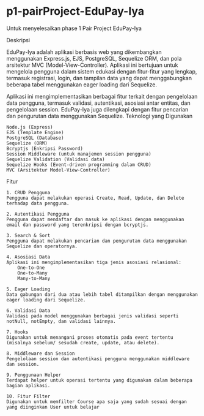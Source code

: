 # p1-pairProject-EduPay-Iya
Untuk menyelesaikan phase 1 Pair Project EduPay-Iya

Deskripsi

EduPay-Iya adalah aplikasi berbasis web yang dikembangkan menggunakan Express.js, EJS, PostgreSQL, Sequelize ORM, dan pola arsitektur MVC (Model-View-Controller). Aplikasi ini bertujuan untuk mengelola pengguna dalam sistem edukasi dengan fitur-fitur yang lengkap, termasuk registrasi, login, dan tampilan data yang dapat menggabungkan beberapa tabel menggunakan eager loading dari Sequelize.

Aplikasi ini mengimplementasikan berbagai fitur terkait dengan pengelolaan data pengguna, termasuk validasi, autentikasi, asosiasi antar entitas, dan pengelolaan session. EduPay-Iya juga dilengkapi dengan fitur pencarian dan pengurutan data menggunakan Sequelize.
Teknologi yang Digunakan

    Node.js (Express)
    EJS (Template Engine)
    PostgreSQL (Database)
    Sequelize (ORM)
    Bcryptjs (Enkripsi Password)
    Session Middleware (untuk manajemen session pengguna)
    Sequelize Validation (Validasi data)
    Sequelize Hooks (Event-driven programming dalam CRUD)
    MVC (Arsitektur Model-View-Controller)

Fitur

    1. CRUD Pengguna
    Pengguna dapat melakukan operasi Create, Read, Update, dan Delete terhadap data pengguna.

    2. Autentikasi Pengguna
    Pengguna dapat mendaftar dan masuk ke aplikasi dengan menggunakan email dan password yang terenkripsi dengan bcryptjs.

    3. Search & Sort
    Pengguna dapat melakukan pencarian dan pengurutan data menggunakan Sequelize dan operatornya.

    4. Asosiasi Data
    Aplikasi ini mengimplementasikan tiga jenis asosiasi relasional:
        One-to-One
        One-to-Many
        Many-to-Many

    5. Eager Loading
    Data gabungan dari dua atau lebih tabel ditampilkan dengan menggunakan eager loading dari Sequelize.

    6. Validasi Data
    Validasi pada model menggunakan berbagai jenis validasi seperti notNull, notEmpty, dan validasi lainnya.

    7. Hooks
    Digunakan untuk menangani proses otomatis pada event tertentu (misalnya sebelum/ sesudah create, update, atau delete).

    8. Middleware dan Session
    Pengelolaan session dan autentikasi pengguna menggunakan middleware dan session.

    9. Penggunaan Helper
    Terdapat helper untuk operasi tertentu yang digunakan dalam beberapa bagian aplikasi.

    10. Fitur Filter
    Digunakan untuk memfilter Course apa saja yang sudah sesuai dengan yang diinginkan User untuk belajar
